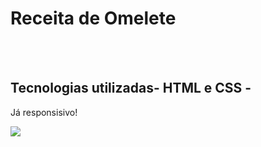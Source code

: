 <h1>Receita de Omelete</h1>

<br>
<br>
<h2>Tecnologias utilizadas- HTML e CSS - </h2>
<p>Já responsisivo!</p>


<img src="https://github.com/diegodev37/Receita-Omelete/blob/master/images/foto%20do%20projeto%20GitHub.Omelete.png?raw=true">

